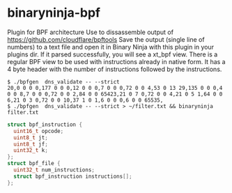 # binaryninja-bpf
Plugin for BPF architecture
Use to dissassemble output of https://github.com/cloudflare/bpftools
Save the output (single line of numbers) to a text file and open it in Binary Ninja with this plugin in your plugins dir.
If it parsed successfully, you will see a xt_bpf view. There is a regular BPF view to be used with instructions already in native form. It has a 4 byte header with the number of instructions followed by the instructions.
```
$ ./bpfgen  dns_validate -- --strict
20,0 0 0 0,177 0 0 0,12 0 0 0,7 0 0 0,72 0 0 4,53 0 13 29,135 0 0 0,4 0 0 8,7 0 0 0,72 0 0 2,84 0 0 65423,21 0 7 0,72 0 0 4,21 0 5 1,64 0 0 6,21 0 3 0,72 0 0 10,37 1 0 1,6 0 0 0,6 0 0 65535,
$ ./bpfgen  dns_validate -- --strict > ~/filter.txt && binaryninja filter.txt
```

```c
struct bpf_instruction {
  uint16_t opcode;
  uint8_t jt;
  uint8_t jf;
  uint32_t k;
};
struct bpf_file {
  uint32_t num_instructions;
  struct bpf_instruction instructions[];
};
```
